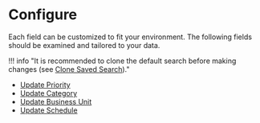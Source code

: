 # Configure

Each field can be customized to fit your environment. The following fields should be examined and tailored to your data.

!!! info "It is recommended to clone the default search before making changes (see [Clone Saved Search](./best-practice/clone-search))."

- [Update Priority](./priority)
- [Update Category](./category)
- [Update Business Unit](./bunit)
- [Update Schedule](./schedule.md)
